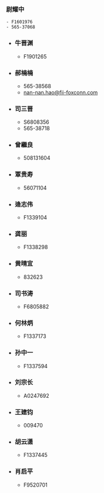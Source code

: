 ### 尉耀中
	- F1601976
	- 565-37068
- ### 牛晋渊
	- F1901265
- ### 郝楠楠
	- 565-38568
	- nan-nan.hao@fii-foxconn.com
- ### 司三晋
	- S6808356
	- 565-38718
- ### 曾繼良
	- 508131604
- ### 覃贵寿
	- 56071104
- ### 逄志伟
	- F1339104
- ### 龚丽
	- F1338298
- ### 黄晴宜
	- 832623
- ### 司书涛
	- F6805882
- ### 何林炳
	- F1337173
- ### 孙中一
	- F1337594
- ### 刘宗长
	- A0247692
- ### 王建钧
	- 009470
- ### 胡云潇
	- F1337445
- ### 肖启平
	- F9520701